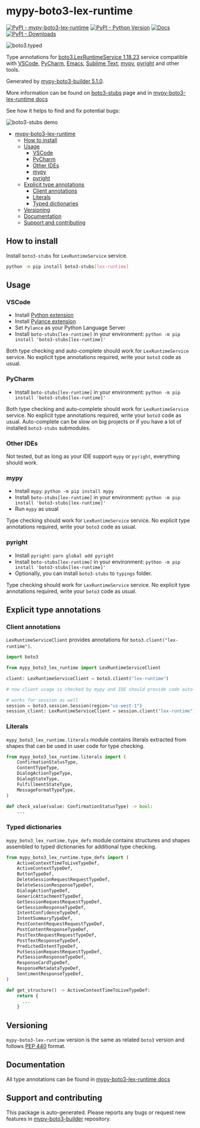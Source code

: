 <a id="mypy-boto3-lex-runtime"></a>

# mypy-boto3-lex-runtime

[![PyPI - mypy-boto3-lex-runtime](https://img.shields.io/pypi/v/mypy-boto3-lex-runtime.svg?color=blue)](https://pypi.org/project/mypy-boto3-lex-runtime)
[![PyPI - Python Version](https://img.shields.io/pypi/pyversions/mypy-boto3-lex-runtime.svg?color=blue)](https://pypi.org/project/mypy-boto3-lex-runtime)
[![Docs](https://img.shields.io/readthedocs/mypy-boto3-builder.svg?color=blue)](https://mypy-boto3-builder.readthedocs.io/)
[![PyPI - Downloads](https://img.shields.io/pypi/dw/mypy-boto3-lex-runtime?color=blue)](https://pypistats.org/packages/mypy-boto3-lex-runtime)

![boto3.typed](https://github.com/vemel/mypy_boto3_builder/raw/master/logo.png)

Type annotations for
[boto3.LexRuntimeService 1.18.23](https://boto3.amazonaws.com/v1/documentation/api/1.18.23/reference/services/lex-runtime.html#LexRuntimeService)
service compatible with [VSCode](https://code.visualstudio.com/),
[PyCharm](https://www.jetbrains.com/pycharm/),
[Emacs](https://www.gnu.org/software/emacs/),
[Sublime Text](https://www.sublimetext.com/),
[mypy](https://github.com/python/mypy),
[pyright](https://github.com/microsoft/pyright) and other tools.

Generated by
[mypy-boto3-builder 5.1.0](https://github.com/vemel/mypy_boto3_builder).

More information can be found on
[boto3-stubs](https://pypi.org/project/boto3-stubs/) page and in
[mypy-boto3-lex-runtime docs](https://vemel.github.io/boto3_stubs_docs/mypy_boto3_lex_runtime/)

See how it helps to find and fix potential bugs:

![boto3-stubs demo](https://github.com/vemel/mypy_boto3_builder/raw/master/demo.gif)

- [mypy-boto3-lex-runtime](#mypy-boto3-lex-runtime)
  - [How to install](#how-to-install)
  - [Usage](#usage)
    - [VSCode](#vscode)
    - [PyCharm](#pycharm)
    - [Other IDEs](#other-ides)
    - [mypy](#mypy)
    - [pyright](#pyright)
  - [Explicit type annotations](#explicit-type-annotations)
    - [Client annotations](#client-annotations)
    - [Literals](#literals)
    - [Typed dictionaries](#typed-dictionaries)
  - [Versioning](#versioning)
  - [Documentation](#documentation)
  - [Support and contributing](#support-and-contributing)

<a id="how-to-install"></a>

## How to install

Install `boto3-stubs` for `LexRuntimeService` service.

```bash
python -m pip install boto3-stubs[lex-runtime]
```

<a id="usage"></a>

## Usage

<a id="vscode"></a>

### VSCode

- Install
  [Python extension](https://marketplace.visualstudio.com/items?itemName=ms-python.python)
- Install
  [Pylance extension](https://marketplace.visualstudio.com/items?itemName=ms-python.vscode-pylance)
- Set `Pylance` as your Python Language Server
- Install `boto-stubs[lex-runtime]` in your environment:
  `python -m pip install 'boto3-stubs[lex-runtime]'`

Both type checking and auto-complete should work for `LexRuntimeService`
service. No explicit type annotations required, write your `boto3` code as
usual.

<a id="pycharm"></a>

### PyCharm

- Install `boto-stubs[lex-runtime]` in your environment:
  `python -m pip install 'boto3-stubs[lex-runtime]'`

Both type checking and auto-complete should work for `LexRuntimeService`
service. No explicit type annotations required, write your `boto3` code as
usual. Auto-complete can be slow on big projects or if you have a lot of
installed `boto3-stubs` submodules.

<a id="other-ides"></a>

### Other IDEs

Not tested, but as long as your IDE support `mypy` or `pyright`, everything
should work.

<a id="mypy"></a>

### mypy

- Install `mypy`: `python -m pip install mypy`
- Install `boto-stubs[lex-runtime]` in your environment:
  `python -m pip install 'boto3-stubs[lex-runtime]'`
- Run `mypy` as usual

Type checking should work for `LexRuntimeService` service. No explicit type
annotations required, write your `boto3` code as usual.

<a id="pyright"></a>

### pyright

- Install `pyright`: `yarn global add pyright`
- Install `boto-stubs[lex-runtime]` in your environment:
  `python -m pip install 'boto3-stubs[lex-runtime]'`
- Optionally, you can install `boto3-stubs` to `typings` folder.

Type checking should work for `LexRuntimeService` service. No explicit type
annotations required, write your `boto3` code as usual.

<a id="explicit-type-annotations"></a>

## Explicit type annotations

<a id="client-annotations"></a>

### Client annotations

`LexRuntimeServiceClient` provides annotations for
`boto3.client("lex-runtime")`.

```python
import boto3

from mypy_boto3_lex_runtime import LexRuntimeServiceClient

client: LexRuntimeServiceClient = boto3.client("lex-runtime")

# now client usage is checked by mypy and IDE should provide code auto-complete

# works for session as well
session = boto3.session.Session(region="us-west-1")
session_client: LexRuntimeServiceClient = session.client("lex-runtime")
```

<a id="literals"></a>

### Literals

`mypy_boto3_lex_runtime.literals` module contains literals extracted from
shapes that can be used in user code for type checking.

```python
from mypy_boto3_lex_runtime.literals import (
    ConfirmationStatusType,
    ContentTypeType,
    DialogActionTypeType,
    DialogStateType,
    FulfillmentStateType,
    MessageFormatTypeType,
)

def check_value(value: ConfirmationStatusType) -> bool:
    ...
```

<a id="typed-dictionaries"></a>

### Typed dictionaries

`mypy_boto3_lex_runtime.type_defs` module contains structures and shapes
assembled to typed dictionaries for additional type checking.

```python
from mypy_boto3_lex_runtime.type_defs import (
    ActiveContextTimeToLiveTypeDef,
    ActiveContextTypeDef,
    ButtonTypeDef,
    DeleteSessionRequestRequestTypeDef,
    DeleteSessionResponseTypeDef,
    DialogActionTypeDef,
    GenericAttachmentTypeDef,
    GetSessionRequestRequestTypeDef,
    GetSessionResponseTypeDef,
    IntentConfidenceTypeDef,
    IntentSummaryTypeDef,
    PostContentRequestRequestTypeDef,
    PostContentResponseTypeDef,
    PostTextRequestRequestTypeDef,
    PostTextResponseTypeDef,
    PredictedIntentTypeDef,
    PutSessionRequestRequestTypeDef,
    PutSessionResponseTypeDef,
    ResponseCardTypeDef,
    ResponseMetadataTypeDef,
    SentimentResponseTypeDef,
)

def get_structure() -> ActiveContextTimeToLiveTypeDef:
    return {
      ...
    }
```

<a id="versioning"></a>

## Versioning

`mypy-boto3-lex-runtime` version is the same as related `boto3` version and
follows [PEP 440](https://www.python.org/dev/peps/pep-0440/) format.

<a id="documentation"></a>

## Documentation

All type annotations can be found in
[mypy-boto3-lex-runtime docs](https://vemel.github.io/boto3_stubs_docs/mypy_boto3_lex_runtime/)

<a id="support-and-contributing"></a>

## Support and contributing

This package is auto-generated. Please reports any bugs or request new features
in [mypy-boto3-builder](https://github.com/vemel/mypy_boto3_builder/issues/)
repository.
